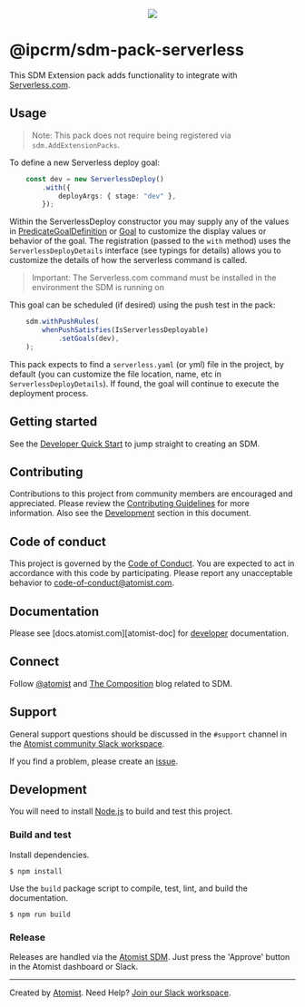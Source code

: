 <p align="center">
  <img src="https://images.atomist.com/sdm/SDM-Logo-Dark.png">
</p>

# @ipcrm/sdm-pack-serverless

This SDM Extension pack adds functionality to integrate with [Serverless.com](https://serverless.com).

## Usage

> Note: This pack does not require being registered via `sdm.AddExtensionPacks`.

To define a new Serverless deploy goal:

```typescript
    const dev = new ServerlessDeploy()
        .with({
            deployArgs: { stage: "dev" },
        });
```

Within the ServerlessDeploy constructor you may supply any of the values in [PredicateGoalDefinition](https://atomist.github.io/sdm/interfaces/_lib_api_goal_goalwithfulfillment_.predicatedgoaldefinition.html) or [Goal](https://atomist.github.io/sdm/classes/_lib_api_goal_goal_.goal.html) to customize the display values or behavior of the goal.
The registration (passed to the `with` method) uses the `ServerlessDeployDetails` interface (see typings for details) allows you to customize the details of how the serverless command is called.

> Important: The Serverless.com command must be installed in the environment the SDM is running on

This goal can be scheduled (if desired) using the push test in the pack:
```typescript
    sdm.withPushRules(
        whenPushSatisfies(IsServerlessDeployable)
            .setGoals(dev),
    );
```

This pack expects to find a `serverless.yaml` (or yml) file in the project, by default (you can customize the file location, name, etc in `ServerlessDeployDetails`).  If found, the goal will continue to execute the deployment process.

## Getting started

See the [Developer Quick Start][atomist-quick] to jump straight to
creating an SDM.

[atomist-quick]: https://docs.atomist.com/quick-start/ (Atomist - Developer Quick Start)

## Contributing

Contributions to this project from community members are encouraged
and appreciated. Please review the [Contributing
Guidelines](CONTRIBUTING.md) for more information. Also see the
[Development](#development) section in this document.

## Code of conduct

This project is governed by the [Code of
Conduct](CODE_OF_CONDUCT.md). You are expected to act in accordance
with this code by participating. Please report any unacceptable
behavior to code-of-conduct@atomist.com.

## Documentation

Please see [docs.atomist.com][atomist-doc] for
[developer][atomist-doc-sdm] documentation.

[atomist-doc-sdm]: https://docs.atomist.com/developer/sdm/ (Atomist Documentation - SDM Developer)

## Connect

Follow [@atomist][atomist-twitter] and [The Composition][atomist-blog]
blog related to SDM.

[atomist-twitter]: https://twitter.com/atomist (Atomist on Twitter)
[atomist-blog]: https://the-composition.com/ (The Composition - The Official Atomist Blog)

## Support

General support questions should be discussed in the `#support`
channel in the [Atomist community Slack workspace][slack].

If you find a problem, please create an [issue][].

[issue]: https://github.com/atomist-seeds/sdm-pack/issues

## Development

You will need to install [Node.js][node] to build and test this
project.

[node]: https://nodejs.org/ (Node.js)

### Build and test

Install dependencies.

```
$ npm install
```

Use the `build` package script to compile, test, lint, and build the
documentation.

```
$ npm run build
```

### Release

Releases are handled via the [Atomist SDM][atomist-sdm].  Just press
the 'Approve' button in the Atomist dashboard or Slack.

[atomist-sdm]: https://github.com/atomist/atomist-sdm (Atomist Software Delivery Machine)

---

Created by [Atomist][atomist].
Need Help?  [Join our Slack workspace][slack].

[atomist]: https://atomist.com/ (Atomist - How Teams Deliver Software)
[slack]: https://join.atomist.com/ (Atomist Community Slack)
